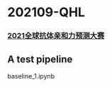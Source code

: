 # 202109-QHL
### [2021全球抗体亲和力预测大赛](https://challenge.datacastle.cn/v3/cmptDetail.html?id=562)
## A test pipeline
   baseline_1.ipynb
<br/><br/>
